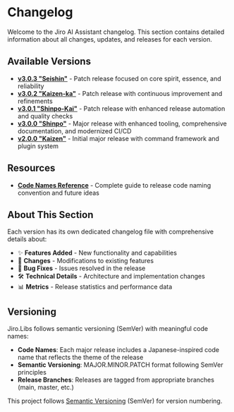 # Changelog

Welcome to the Jiro AI Assistant changelog. This section contains detailed information about all changes, updates, and releases for each version.

## Available Versions

<!-- Newest first -->
- **[v3.0.3 "Seishin"](v3.0.3.md)** - Patch release focused on core spirit, essence, and reliability
- **[v3.0.2 "Kaizen-ka"](v3.0.2.md)** - Patch release with continuous improvement and refinements
- **[v3.0.1 "Shinpo-Kai"](v3.0.1.md)** - Patch release with enhanced release automation and quality checks
- **[v3.0.0 "Shinpo"](v3.0.0.md)** - Major release with enhanced tooling, comprehensive documentation, and modernized CI/CD
- **[v2.0.0 "Kaizen"](v2.0.0.md)** - Initial major release with command framework and plugin system

## Resources

- **[Code Names Reference](code-names.md)** - Complete guide to release code naming convention and future ideas

## About This Section

Each version has its own dedicated changelog file with comprehensive details about:

- ✨ **Features Added** - New functionality and capabilities
- 🔄 **Changes** - Modifications to existing features
- 🐛 **Bug Fixes** - Issues resolved in the release
- 🛠️ **Technical Details** - Architecture and implementation changes
- 📊 **Metrics** - Release statistics and performance data

## Versioning

Jiro.Libs follows semantic versioning (SemVer) with meaningful code names:

- **Code Names**: Each major release includes a Japanese-inspired code name that reflects the theme of the release
- **Semantic Versioning**: MAJOR.MINOR.PATCH format following SemVer principles
- **Release Branches**: Releases are tagged from appropriate branches (main, master, etc.)

This project follows [Semantic Versioning](https://semver.org/spec/v2.0.0.html) (SemVer) for version numbering.
